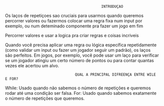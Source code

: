                                                 INTRODUÇAO

Os laços de repetiçoes sao cruciais para usarmos quando queremos percorrer  valores ou fazermos colocar uma regra fixa
num input por exemplo, ou num deteminado componente pra fazer um jogo em fim

Percorrer valores e usar a logica pra criar regras e coisas incriveis

Quando você precisa aplicar uma regra ou lógica específica repetidamente (como validar um input ou fazer um jogador seguir um padrão), os laços são perfeitos. Em jogos, por exemplo, você pode usar um laço para verificar se um jogador atingiu um certo número de pontos ou para contar quantas vezes ele acertou um alvo.


                                    QUAL A PRINCIPAL DIFREENÇA ENTRE WILE E FOR?

While: Usado quando não sabemos o número de repetições e queremos rodar até uma condição ser falsa.
For: Usado quando sabemos exatamente o número de repetições que queremos.
